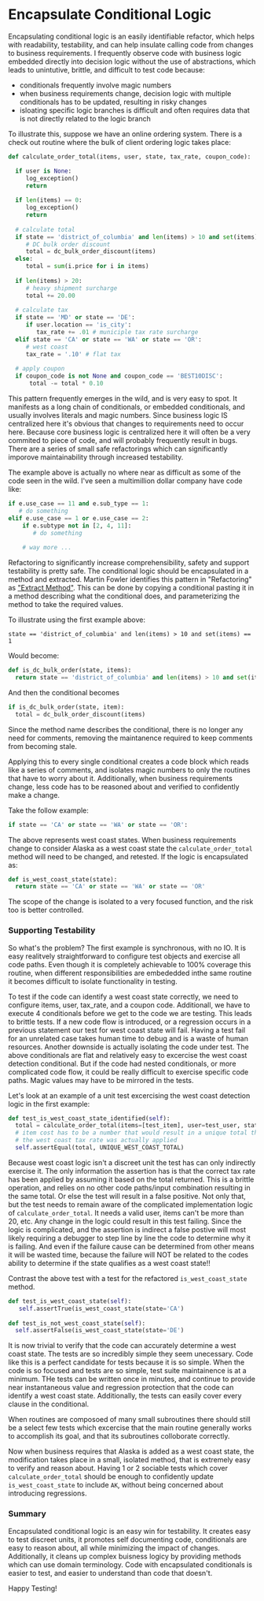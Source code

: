 # Encapsulate Conditional Logic

Encapsulating conditional logic is an easily identifiable refactor, which helps with readability, testability, and can help insulate calling code from changes to business requirements.  I frequently observe code with business logic embedded directly into decision logic without the use of abstractions, which leads to unintutive, brittle, and difficult to test code because:
- conditionals frequently involve magic numbers
- when business requirements change, decision logic with multiple conditionals has to be updated, resulting in risky changes
- isloating specific logic branches is difficult and often requires data that is not directly related to the logic branch

To illustrate this, suppose we have an online ordering system.  There is a check out routine where the bulk of client ordering logic takes place:


```python
def calculate_order_total(items, user, state, tax_rate, coupon_code):

  if user is None:
     log_exception()
     return
  
  if len(items) == 0:
     log_exception()
     return
     
  # calculate total
  if state == 'district_of_columbia' and len(items) > 10 and set(items) == 1:
     # DC bulk order discount
     total = dc_bulk_order_discount(items)
  else:
     total = sum(i.price for i in items)
     
  if len(items) > 20:
     # heavy shipment surcharge
     total += 20.00
     
  # calculate tax
  if state == 'MD' or state == 'DE':
     if user.location == 'is_city':
        tax_rate += .01 # municiple tax rate surcharge
  elif state == 'CA' or state == 'WA' or state == 'OR':
     # west coast
     tax_rate = '.10' # flat tax
     
  # apply coupon
  if coupon_code is not None and coupon_code == 'BEST10DISC':
      total -= total * 0.10
```

This pattern frequently emerges in the wild, and is very easy to spot.  It manifests as a long chain of conditionals, or embedded conditionals, and usually involves literals and magic numbers.  Since business logic IS centralized here it's obvious that changes to requirements need to occur here.  Because core business logic is centralized here it will often be a very commited to piece of code, and will probably frequently result in bugs.   There are a series of small safe refactorings which can significantly imporove maintainability through increased testability.

The example above is actually no where near as difficult as some of the code seen in the wild.  I've seen a multimillion dollar company have code like:

```python
if e.use_case == 11 and e.sub_type == 1:
   # do something 
elif e.use_case == 1 or e.use_case == 2:
    if e.subtype not in [2, 4, 11]:
       # do something
       
    # way more ...
```

Refactoring to significantly increase comprehensibility, safety and support testability is pretty safe.  The conditional logic should be encapsulated in a method and extracted.  Martin Fowler identifies this pattern in "Refactoring" as ["Extract Method"](https://refactoring.com/catalog/extractMethod.html). This can be done by copying a conditional pasting it in a method describing what the conditional does, and parameterizing the method to take the required values. 

To illustrate using the first example above:

`state == 'district_of_columbia' and len(items) > 10 and set(items) == 1`

Would become:

```python
def is_dc_bulk_order(state, items):
  return state == 'district_of_columbia' and len(items) > 10 and set(items) == 1
```

And then the conditional becomes 

```python
if is_dc_bulk_order(state, item):
  total = dc_bulk_order_discount(items)
```

Since the method name describes the conditional, there is no longer any need for comments, removing the maintanence required to keep comments from becoming stale.

Applying this to every single conditional creates a code block which reads like a series of comments, and isolates magic numbers to only the routines that have to worry about it.  Additionally, when business requirements change, less code has to be reasoned about and verified to confidently make a change.

Take the follow example:

```python
if state == 'CA' or state == 'WA' or state == 'OR':
```

The above represents west coast states.  When business requirements change to consider Alaska as a west coast state the `calculate_order_total` method will need to be changed, and retested.  If the logic is encapsulated as:

```python
def is_west_coast_state(state):
  return state == 'CA' or state == 'WA' or state == 'OR'
```

The scope of the change is isolated to a very focused function, and the risk too is better controlled.



### Supporting Testability

So what's the problem? The first example is synchronous, with no IO.  It is easy realitvely straightforward to configure test objects and exercise all code paths.  Even though it is completely achievable to 100% coverage this routine, when different responsibilities are embededded inthe same routine it becomes difficult to isolate functionality in testing.

To test if the code can identify a west coast state correctly, we need to configure items, user, tax_rate, and a coupon code.  Additionall, we have to execute 4 conditionals before we get to the code we are testing.  This leads to brittle tests. If a new code flow is introduced, or a regression occurs in a previous statement our test for west coast state will fail.  Having a test fail for an unrelated case takes human time to debug and is a waste of human resources.  Another downside is actually isolating the code under test.  The above conditionals are flat and relatively easy to excercise the west coast detection conditional.  But if the code had nested conditionals, or more complicated code flow, it could be really difficult to exercise specific code paths.  Magic values may have to be mirrored in the tests.

Let's look at an example of a unit test excercising the west coast detection logic in the first example:

```python
def test_is_west_coast_state_identified(self):
  total = calculate_order_total(items=[test_item], user=test_user, state='CA', tax_rate=0, coupon_code=None)
  # item cost has to be a number that would result in a unique total that would verify that
  # the west coast tax rate was actually applied
  self.assertEqual(total, UNIQUE_WEST_COAST_TOTAL)
```

Because west coast logic isn't a discreet unit the test has can only indirectly exercise it.  The only information the assertion has is that the correct tax rate has been applied by assuming it based on the total returned.  This is a brittle operation, and relies on no other code paths/input combination resulting in the same total.  Or else the test will result in a false positive.  Not only that, but the test needs to remain aware of the complicated implementation logic of `calculate_order_total`.  It needs a valid user, items can't be more than 20, etc.  Any change in the logic could result in this test failing.  Since the logic is complicated, and the assertion is indirect a false postive will most likely requiring a debugger to step line by line the code to determine why it is failing.  And even if the failure cause can be determined from other means it will be wasted time, because the failure will NOT be related to the codes ability to determine if the state qualifies as a west coast state!!

Contrast the above test with a test for the refactored `is_west_coast_state` method.

```python
def test_is_west_coast_state(self):
   self.assertTrue(is_west_coast_state(state='CA')
   
def test_is_not_west_coast_state(self):
  self.assertFalse(is_west_coast_state(state='DE')
```

It is now trivial to verify that the code can accurately determine a west coast state.  The tests are so incredibly simple they seem unecessary.  Code like this is a perfect candidate for tests because it is so simple.  When the code is so focused and tests are so simple, test suite maintainence is at a minimum.  THe tests can be written once in minutes, and continue to provide near instantaneous value and regression protection that the code can identify a west coast state.  Additionally, the tests can easily cover every clause in the conditional.

When routines are composoed of many small subroutines there should still be a select few tests which excercise that the main routine generally works to accomplish its goal, and that its subroutines colloborate correctly.

Now when business requires that Alaska is added as a west coast state, the modification takes place in a small, isolated method, that is extremely easy to verify and reason about.  Having 1 or 2 sociable tests which cover `calculate_order_total` should be enough to confidently update `is_west_coast_state` to include `AK`, without being concerned about introducing regressions.

### Summary

Encapsulated conditional logic is an easy win for testability.  It creates easy to test discreet units, it promotes self documenting code, conditionals are easy to reason about, all while minimizing the impact of changes.  Additionally, it cleans up complex buisness logicy by providing methods which can use domain terminology.  Code with encapsulated conditionals is easier to test, and easier to understand than code that doesn't.

Happy Testing!
